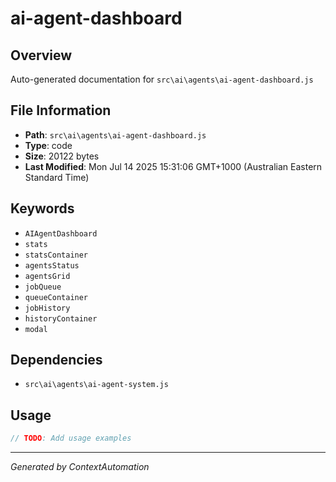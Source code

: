 # ai-agent-dashboard

## Overview
Auto-generated documentation for `src\ai\agents\ai-agent-dashboard.js`

## File Information
- **Path**: `src\ai\agents\ai-agent-dashboard.js`
- **Type**: code
- **Size**: 20122 bytes
- **Last Modified**: Mon Jul 14 2025 15:31:06 GMT+1000 (Australian Eastern Standard Time)

## Keywords
- `AIAgentDashboard`
- `stats`
- `statsContainer`
- `agentsStatus`
- `agentsGrid`
- `jobQueue`
- `queueContainer`
- `jobHistory`
- `historyContainer`
- `modal`

## Dependencies
- `src\ai\agents\ai-agent-system.js`

## Usage
```javascript
// TODO: Add usage examples
```

---
*Generated by ContextAutomation*
